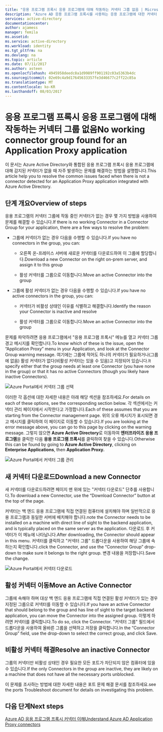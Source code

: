 ```yaml
---
title: "응용 프로그램 프록시 응용 프로그램에 대해 작동하는 커넥터 그룹 없음 | Microsoft 문서"
description: "Azure AD 응용 프로그램 프록시를 사용하는 응용 프로그램에 대한 커넥터 그룹에 작동 중인 커넥터가 없을 때 발생할 수 있는 주소 문제"
services: active-directory
documentationcenter: 
author: ajamess
manager: femila
ms.assetid: 
ms.service: active-directory
ms.workload: identity
ms.tgt_pltfrm: na
ms.devlang: na
ms.topic: article
ms.date: 07/11/2017
ms.author: asteen
ms.openlocfilehash: 4945958deedc8a1d9989ff901192c03a5363b4dc
ms.sourcegitcommit: 02e69c4a9d17645633357fe3d46677c2ff22c85a
ms.translationtype: MT
ms.contentlocale: ko-KR
ms.lasthandoff: 08/03/2017
---
```

# <a name="no-working-connector-group-found-for-an-application-proxy-application"></a><span data-ttu-id="09149-103">응용 프로그램 프록시 응용 프로그램에 대해 작동하는 커넥터 그룹 없음</span><span class="sxs-lookup"><span data-stu-id="09149-103">No working connector group found for an Application Proxy application</span></span>

<span data-ttu-id="09149-104">이 문서는 Azure Active Directory와 통합된 응용 프로그램 프록시 응용 프로그램에 대해 감지된 커넥터가 없을 때 자주 발생하는 문제를 해결하는 방법을 설명합니다.</span><span class="sxs-lookup"><span data-stu-id="09149-104">This article help you to resolve the common issues faced when there is not a connector detected for an Application Proxy application integrated with Azure Active Directory.</span></span>

## <a name="overview-of-steps"></a><span data-ttu-id="09149-105">단계 개요</span><span class="sxs-lookup"><span data-stu-id="09149-105">Overview of steps</span></span>
<span data-ttu-id="09149-106">응용 프로그램의 커넥터 그룹에 작동 중인 커넥터가 없는 경우 몇 가지 방법을 사용하여 문제를 해결할 수 있습니다.</span><span class="sxs-lookup"><span data-stu-id="09149-106">If there is no working Connector in a Connector Group for your application, there are a few ways to resolve the problem:</span></span>

-   <span data-ttu-id="09149-107">그룹에 커넥터가 없는 경우 다음을 수행할 수 있습니다.</span><span class="sxs-lookup"><span data-stu-id="09149-107">If you have no connectors in the group, you can:</span></span>

    -   <span data-ttu-id="09149-108">오른쪽 온-프레미스 서버에 새로운 커넥터를 다운로드하여 이 그룹에 할당합니다.</span><span class="sxs-lookup"><span data-stu-id="09149-108">Download a new Connector on the right on-prem server, and assign it to this group</span></span>

    -   <span data-ttu-id="09149-109">활성 커넥터를 그룹으로 이동합니다.</span><span class="sxs-lookup"><span data-stu-id="09149-109">Move an active Connector into the group</span></span>

-   <span data-ttu-id="09149-110">그룹에 활성 커넥터가 없는 경우 다음을 수행할 수 있습니다.</span><span class="sxs-lookup"><span data-stu-id="09149-110">If you have no active connectors in the group, you can:</span></span>

    -   <span data-ttu-id="09149-111">커넥터가 비활성 상태인 이유를 식별하고 해결합니다.</span><span class="sxs-lookup"><span data-stu-id="09149-111">Identify the reason your Connector is inactive and resolve</span></span>

    -   <span data-ttu-id="09149-112">활성 커넥터를 그룹으로 이동합니다.</span><span class="sxs-lookup"><span data-stu-id="09149-112">Move an active Connector into the group</span></span>

<span data-ttu-id="09149-113">문제를 파악하려면 응용 프로그램에서 "응용 프로그램 프록시" 메뉴를 열고 커넥터 그룹 경고 메시지를 확인합니다.</span><span class="sxs-lookup"><span data-stu-id="09149-113">To know which of these is the issue, open the “Application Proxy” menu in your Application, and look at the Connector Group warning message.</span></span> <span data-ttu-id="09149-114">여기에는 그룹에 적어도 하나의 커넥터가 필요하거나(그룹에 없음) 활성 커넥터가 없다(비활성 커넥터는 있을 수 있음)고 지정되어 있습니다.</span><span class="sxs-lookup"><span data-stu-id="09149-114">It specify either that the group needs at least one Connector (you have none in the group) or that it has no active Connectors (though you likely have inactive Connectors).</span></span>

   ![Azure Portal에서 커넥터 그룹 선택](./media/application-proxy-connectivity-no-working-connector/no-active-connector.png)

<span data-ttu-id="09149-116">이러한 각 옵션에 대한 자세한 내용은 아래 해당 섹션을 참조하세요.</span><span class="sxs-lookup"><span data-stu-id="09149-116">For details on each of these options, see the corresponding section below.</span></span> <span data-ttu-id="09149-117">각 섹션에서는 커넥터 관리 페이지에서 시작한다고 가정합니다.</span><span class="sxs-lookup"><span data-stu-id="09149-117">Each of these assumes that you are starting from the Connector management page.</span></span> <span data-ttu-id="09149-118">위의 오류 메시지가 표시되면 경고 메시지를 클릭하여 이 페이지로 이동할 수 있습니다.</span><span class="sxs-lookup"><span data-stu-id="09149-118">If you are looking at the error message above, you can go to this page by clicking on the warning message.</span></span> <span data-ttu-id="09149-119">그렇지 않으면 **Azure Active Directory**로 이동하여 **엔터프라이즈 응용 프로그램**을 클릭한 다음 **응용 프로그램 프록시**를 클릭하여 찾을 수 있습니다.</span><span class="sxs-lookup"><span data-stu-id="09149-119">Otherwise this can be found by going to **Azure Active Directory**, clicking on **Enterprise Applications**, then **Application Proxy.**</span></span>

   ![Azure Portal에서 커넥터 그룹 관리](./media/application-proxy-connectivity-no-working-connector/app-proxy.png)

## <a name="download-a-new-connector"></a><span data-ttu-id="09149-121">새 커넥터 다운로드</span><span class="sxs-lookup"><span data-stu-id="09149-121">Download a new Connector</span></span>

<span data-ttu-id="09149-122">새 커넥터를 다운로드하려면 페이지 맨 위에 있는 "커넥터 다운로드" 단추를 사용합니다.</span><span class="sxs-lookup"><span data-stu-id="09149-122">To download a new Connector, use the “Download Connector” button at the top of the page.</span></span>

<span data-ttu-id="09149-123">커넥터는 백 엔드 응용 프로그램에 직접 연결된 컴퓨터에 설치해야 하며 일반적으로 응용 프로그램과 동일한 서버에 배치해야 합니다.</span><span class="sxs-lookup"><span data-stu-id="09149-123">note the Connector needs to be installed on a machine with direct line of sight to the backend application, and is typically placed on the same server as the application.</span></span> <span data-ttu-id="09149-124">다운로드 후 커넥터가 이 메뉴에 나타납니다.</span><span class="sxs-lookup"><span data-stu-id="09149-124">After downloading, the Connector should appear in this menu.</span></span> <span data-ttu-id="09149-125">커넥터를 클릭하고 "커넥터 그룹" 드롭다운을 사용하여 해당 그룹에 속하는지 확인합니다.</span><span class="sxs-lookup"><span data-stu-id="09149-125">click the Connector, and use the “Connector Group” drop-down to make sure it belongs to the right group.</span></span> <span data-ttu-id="09149-126">변경 내용을 저장합니다.</span><span class="sxs-lookup"><span data-stu-id="09149-126">Save the change.</span></span>

   ![Azure Portal에서 커넥터 다운로드](./media/application-proxy-connectivity-no-working-connector/download-connector.png)
   
## <a name="move-an-active-connector"></a><span data-ttu-id="09149-128">활성 커넥터 이동</span><span class="sxs-lookup"><span data-stu-id="09149-128">Move an Active Connector</span></span>

<span data-ttu-id="09149-129">그룹에 속해야 하며 대상 백 엔드 응용 프로그램에 직접 연결된 활성 커넥터가 있는 경우 지정된 그룹으로 커넥터를 이동할 수 있습니다.</span><span class="sxs-lookup"><span data-stu-id="09149-129">If you have an active Connector that should belong to the group and has line of sight to the target backend application, you can move the Connector into the assigned group.</span></span> <span data-ttu-id="09149-130">이렇게 하려면 커넥터를 클릭합니다.</span><span class="sxs-lookup"><span data-stu-id="09149-130">To do so, click the Connector.</span></span> <span data-ttu-id="09149-131">"커넥터 그룹" 필드에서 드롭다운을 사용하여 올바른 그룹을 선택하고 저장을 클릭합니다.</span><span class="sxs-lookup"><span data-stu-id="09149-131">In the “Connector Group” field, use the drop-down to select the correct group, and click Save.</span></span>

## <a name="resolve-an-inactive-connector"></a><span data-ttu-id="09149-132">비활성 커넥터 해결</span><span class="sxs-lookup"><span data-stu-id="09149-132">Resolve an inactive Connector</span></span>

<span data-ttu-id="09149-133">그룹의 커넥터만 비활성 상태인 경우 필요한 모든 포트가 차단되지 않은 컴퓨터에 있을 수 있습니다.</span><span class="sxs-lookup"><span data-stu-id="09149-133">If the only Connectors in the group are inactive, they are likely on a machine that does not have all the necessary ports unblocked.</span></span>

<span data-ttu-id="09149-134">이 문제를 조사하는 방법에 대한 자세한 내용은 포트 문제 해결 문서를 참조하세요.</span><span class="sxs-lookup"><span data-stu-id="09149-134">see the ports Troubleshoot document for details on investigating this problem.</span></span>

## <a name="next-steps"></a><span data-ttu-id="09149-135">다음 단계</span><span class="sxs-lookup"><span data-stu-id="09149-135">Next steps</span></span>
[<span data-ttu-id="09149-136">Azure AD 응용 프로그램 프록시 커넥터 이해</span><span class="sxs-lookup"><span data-stu-id="09149-136">Understand Azure AD Application Proxy connectors</span></span>](application-proxy-understand-connectors.md)


